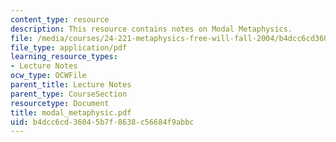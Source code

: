```yaml
---
content_type: resource
description: This resource contains notes on Modal Metaphysics.
file: /media/courses/24-221-metaphysics-free-will-fall-2004/b4dcc6cd36045b7f8638c56684f9abbc_modal_metaphysic.pdf
file_type: application/pdf
learning_resource_types:
- Lecture Notes
ocw_type: OCWFile
parent_title: Lecture Notes
parent_type: CourseSection
resourcetype: Document
title: modal_metaphysic.pdf
uid: b4dcc6cd-3604-5b7f-8638-c56684f9abbc
---
```

